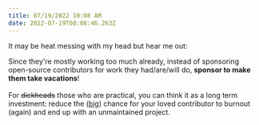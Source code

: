 ```yaml
---
title: 07/19/2022 10:08 AM
date: 2022-07-19T08:08:46.263Z
---
```

It may be heat messing with my head but hear me out: 

Since they're mostly working too much already, instead of sponsoring open-source contributors for work they had/are/will do, **sponsor to make them take vacations**!\
\
For ~~dickheads~~ those who are practical, you can think it as a long term investment: reduce the ([big](https://xkcd.com/2347/)) chance for your loved contributor to burnout (again) and end up with an unmaintained project.